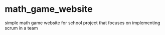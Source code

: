# math_game_website
simple math game website for school project that focuses on implementing scrum in a team
